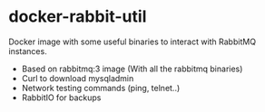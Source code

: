 # docker-rabbit-util

Docker image with some useful binaries to interact with RabbitMQ instances.

* Based on rabbitmq:3 image (With all the rabbitmq binaries)
* Curl to download mysqladmin
* Network testing commands (ping, telnet..)
* RabbitIO for backups